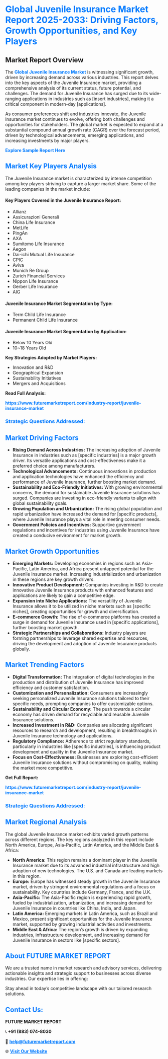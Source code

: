 <h1 style="color: #007BFF;">Global Juvenile Insurance Market Report 2025-2033: Driving Factors, Growth Opportunities, and Key Players</h1>

<section id="overview">
<h2>Market Report Overview</h2>
<p>The <a href="https://www.futuremarketreport.com/industry-report/juvenile-insurance-market" style="color: #007BFF; text-decoration: none;"><strong>Global Juvenile Insurance Market</strong></a> is witnessing significant growth, driven by increasing demand across various industries. This report delves into the key aspects of the Juvenile Insurance market, providing a comprehensive analysis of its current status, future potential, and challenges. The demand for Juvenile Insurance has surged due to its wide-ranging applications in industries such as [insert industries], making it a critical component in modern-day [applications].</p>
<p>As consumer preferences shift and industries innovate, the Juvenile Insurance market continues to evolve, offering both challenges and opportunities for stakeholders. The global market is expected to expand at a substantial compound annual growth rate (CAGR) over the forecast period, driven by technological advancements, emerging applications, and increasing investments by major players.</p>
</section>

<section id="overview">
<p><a href="https://www.futuremarketreport.com/request-sample/reportId=41356" style="color: #007BFF; text-decoration: none;"><strong>Explore Sample Report Here</strong></a></p>
</section>

<section id="key-players">
<h2 style="color: #007BFF;">Market Key Players Analysis</h2>
<p>The Juvenile Insurance market is characterized by intense competition among key players striving to capture a larger market share. Some of the leading companies in the market include:</p>
<h4>Key Players Covered in the Juvenile Insurance Report:</h4>
<ul><li>Allianz</li><li>Assicurazioni Generali</li><li>China Life Insurance</li><li>MetLife</li><li>PingAn</li><li>AXA</li><li>Sumitomo Life Insurance</li><li>Aegon</li><li>Dai-ichi Mutual Life Insurance</li><li>CPIC</li><li>Aviva</li><li>Munich Re Group</li><li>Zurich Financial Services</li><li>Nippon Life Insurance</li><li>Gerber Life Insurance</li><li>AIG</li></ul>
<h4>Juvenile Insurance Market Segmentation by Type:</h4>
<ul><li>Term Child Life Insurance</li><li>Permanent Child Life Insurance</li></ul>

<h4>Juvenile Insurance Market Segmentation by Application:</h4>
<ul><li>Below 10 Years Old</li><li>10~18 Years Old</li></ul>
<p><strong>Key Strategies Adopted by Market Players:</strong></p>
<ul>
<li>Innovation and R&D</li>
<li>Geographical Expansion</li>
<li>Sustainability Initiatives</li>
<li>Mergers and Acquisitions</li>
</ul>
</section>

<section>
<p><strong>Read Full Analysis: </strong></p><a href="https://www.futuremarketreport.com/industry-report/juvenile-insurance-market" style="color: #007BFF; text-decoration: none;"><strong>https://www.futuremarketreport.com/industry-report/juvenile-insurance-market</strong></a>
<h3 style="color: #007BFF;">Strategic Questions Addressed:</h3>
</section>

<section id="driving-factors">
<h2 style="color: #007BFF;">Market Driving Factors</h2>
<ul>
<li><strong>Rising Demand Across Industries:</strong> The increasing adoption of Juvenile Insurance in industries such as [specific industries] is a major growth driver. Its versatile applications and cost-effectiveness make it a preferred choice among manufacturers.</li>
<li><strong>Technological Advancements:</strong> Continuous innovations in production and application technologies have enhanced the efficiency and performance of Juvenile Insurance, further boosting market demand.</li>
<li><strong>Sustainability and Eco-Friendly Initiatives:</strong> With growing environmental concerns, the demand for sustainable Juvenile Insurance solutions has surged. Companies are investing in eco-friendly variants to align with global sustainability goals.</li>
<li><strong>Growing Population and Urbanization:</strong> The rising global population and rapid urbanization have increased the demand for [specific products], where Juvenile Insurance plays a vital role in meeting consumer needs.</li>
<li><strong>Government Policies and Incentives:</strong> Supportive government regulations and incentives for industries using Juvenile Insurance have created a conducive environment for market growth.</li>
</ul>
</section>

<section id="growth-opportunities">
<h2 style="color: #007BFF;">Market Growth Opportunities</h2>
<ul>
<li><strong>Emerging Markets:</strong> Developing economies in regions such as Asia-Pacific, Latin America, and Africa present untapped potential for the Juvenile Insurance market. Increasing industrialization and urbanization in these regions are key growth drivers.</li>
<li><strong>Innovative Product Development:</strong> Companies investing in R&D to create innovative Juvenile Insurance products with enhanced features and applications are likely to gain a competitive edge.</li>
<li><strong>Expansion into Niche Applications:</strong> The versatility of Juvenile Insurance allows it to be utilized in niche markets such as [specific niches], creating opportunities for growth and diversification.</li>
<li><strong>E-commerce Growth:</strong> The rise of e-commerce platforms has created a surge in demand for Juvenile Insurance used in [specific applications], further boosting market growth.</li>
<li><strong>Strategic Partnerships and Collaborations:</strong> Industry players are forming partnerships to leverage shared expertise and resources, driving the development and adoption of Juvenile Insurance products globally.</li>
</ul>
</section>

<section id="trending-factors">
<h2 style="color: #007BFF;">Market Trending Factors</h2>
<ul>
<li><strong>Digital Transformation:</strong> The integration of digital technologies in the production and distribution of Juvenile Insurance has improved efficiency and customer satisfaction.</li>
<li><strong>Customization and Personalization:</strong> Consumers are increasingly seeking personalized Juvenile Insurance solutions tailored to their specific needs, prompting companies to offer customizable options.</li>
<li><strong>Sustainability and Circular Economy:</strong> The push towards a circular economy has driven demand for recyclable and reusable Juvenile Insurance solutions.</li>
<li><strong>Increased Investment in R&D:</strong> Companies are allocating significant resources to research and development, resulting in breakthroughs in Juvenile Insurance technology and applications.</li>
<li><strong>Regulatory Compliance:</strong> Adherence to strict regulatory standards, particularly in industries like [specific industries], is influencing product development and quality in the Juvenile Insurance market.</li>
<li><strong>Focus on Cost-Effectiveness:</strong> Businesses are exploring cost-efficient Juvenile Insurance solutions without compromising on quality, making the market more competitive.</li>
</ul>
</section>

<section>
<p><strong>Get Full Report: </strong></p><a href="https://www.futuremarketreport.com/industry-report/juvenile-insurance-market" style="color: #007BFF; text-decoration: none;"><strong>https://www.futuremarketreport.com/industry-report/juvenile-insurance-market</strong></a>
<h3 style="color: #007BFF;">Strategic Questions Addressed:</h3>
</section>


<section id="regional-analysis">
<h2 style="color: #007BFF;">Market Regional Analysis</h2>
<p>The global Juvenile Insurance market exhibits varied growth patterns across different regions. The key regions analyzed in this report include North America, Europe, Asia-Pacific, Latin America, and the Middle East & Africa:</p>
<ul>
<li><strong>North America:</strong> This region remains a dominant player in the Juvenile Insurance market due to its advanced industrial infrastructure and high adoption of new technologies. The U.S. and Canada are leading markets in this region.</li>
<li><strong>Europe:</strong> Europe has witnessed steady growth in the Juvenile Insurance market, driven by stringent environmental regulations and a focus on sustainability. Key countries include Germany, France, and the U.K.</li>
<li><strong>Asia-Pacific:</strong> The Asia-Pacific region is experiencing rapid growth, fueled by industrialization, urbanization, and increasing demand for Juvenile Insurance in countries like China, India, and Japan.</li>
<li><strong>Latin America:</strong> Emerging markets in Latin America, such as Brazil and Mexico, present significant opportunities for the Juvenile Insurance market, supported by growing industrial activities and investments.</li>
<li><strong>Middle East & Africa:</strong> The region’s growth is driven by expanding industries, infrastructure development, and increasing demand for Juvenile Insurance in sectors like [specific sectors].</li>
</ul>
</section>

<footer>
<h2 style="color: #007BFF;">About FUTURE MARKET REPORT</h2>
<p>We are a trusted name in market research and advisory services, delivering actionable insights and strategic support to businesses across diverse industries. Our expertise lies in offering:</p>

<p>Stay ahead in today’s competitive landscape with our tailored research solutions.</p>

<h2 style="color: #007BFF;">Contact Us:</h2>
<p><strong>FUTURE MARKET REPORT</strong></p>
<p>📞 <strong>+91 (883) 074-8030</strong></p>
<p>📧 <strong><a href="mailto:help@futuremarketreport.com" style="color: #007BFF;">help@futuremarketreport.com</a></strong></p>
<p>🌐 <strong><a href="https://www.futuremarketreport.com/" style="color: #007BFF;">Visit Our Website</a></strong></p>
</footer>